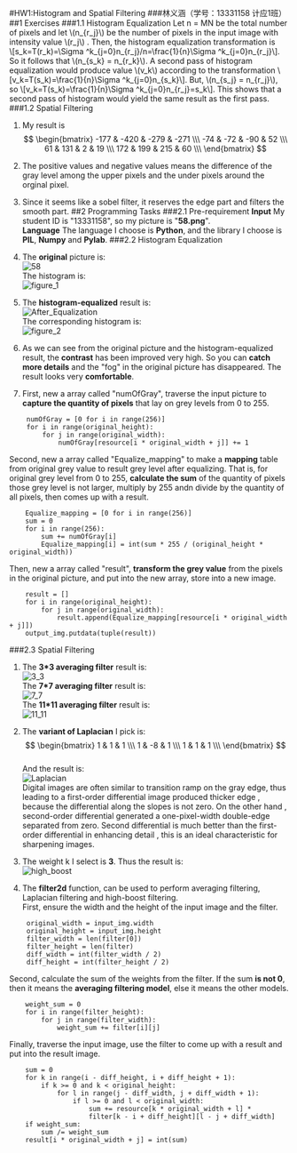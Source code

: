 #HW1:Histogram and Spatial Filtering
###林义涵（学号：13331158  计应1班）
##1 Exercises
###1.1 Histogram Equalization
Let n = MN be the total number of pixels and let \\(n\_{r\_j}\\)  be the number of pixels in the input image with intensity value \\(r\_j\\) . Then, the histogram equalization transformation is  
\\[s\_k=T(r\_k)=\Sigma ^k\_{j=0}n\_{r\_j}/n=\frac{1}{n}\Sigma ^k\_{j=0}n\_{r\_j}\\].
So it follows that \\(n\_{s\_k} = n\_{r\_k}\\). A second pass of histogram equalization would produce value \\(v\_k\\) according to the transformation
\\[v\_k=T(s\_k)=\frac{1}{n}\Sigma ^k\_{j=0}n\_{s\_k}\\].
But, \\(n\_{s\_j} = n\_{r\_j}\\), so
\\[v\_k=T(s\_k)=\frac{1}{n}\Sigma ^k\_{j=0}n\_{r\_j}=s\_k\\].
This shows that a second pass of histogram would yield the same result as the first pass.
###1.2 Spatial Filtering
1. My result is 
$$ \begin{bmatrix} -177 & -420 & -279 & -271 \\\
 -74 & -72 & -90 & 52 \\\
 61 & 131 & 2 & 19 \\\
 172 & 199 & 215 & 60 \\\ \end{bmatrix} $$
2. The positive values and negative values means the difference of the gray level among the upper pixels and the under pixels around the orginal pixel.
3. Since it seems like a sobel filter, it reserves the edge part and filters the smooth part.
##2 Programming Tasks
###2.1 Pre-requirement
**Input** My student ID is "13331158", so my picture is "**58.png**".  
**Language** The language I choose is **Python**, and the library I choose is **PIL**, **Numpy** and **Pylab**.
###2.2 Histogram Equalization
1. The **original** picture is:  
![58](58.png)  
The histogram is:  
![figure_1](figure_1.png)  
2. The **histogram-equalized** result is:  
![After_Equalization](After_Equalization.png)  
The corresponding histogram is:  
![figure_2](figure_2.png)  
3. As we can see from the original picture and the histogram-equalized result, the **contrast** has been improved very high. So you can **catch more details** and the "fog" in the original picture has disappeared. The result looks very **comfortable**.
4. First, new a array called "numOfGray", traverse the input picture to **capture the quantity of pixels** that lay on grey levels from 0 to 255.  

		numOfGray = [0 for i in range(256)]
    	for i in range(original_height):
       		for j in range(original_width):
           		numOfGray[resource[i * original_width + j]] += 1
Second, new a array called "Equalize_mapping" to make a **mapping** table from original grey value to result grey level after equalizing. That is, for original grey level from 0 to 255, **calculate the sum** of the quantity of pixels those grey level is not larger, multiply by 255 andn divide by the quantity of all pixels, then comes up with a result.  

		Equalize_mapping = [0 for i in range(256)]
    	sum = 0
    	for i in range(256):
        	sum += numOfGray[i]
        	Equalize_mapping[i] = int(sum * 255 / (original_height * original_width))
Then, new a array called "result", **transform the grey value** from the pixels in the original picture, and put into the new array, store into a new image.

		result = []
    	for i in range(original_height):
       		for j in range(original_width):
           		result.append(Equalize_mapping[resource[i * original_width + j]])
    	output_img.putdata(tuple(result))
###2.3 Spatial Filtering
1. The **3\*3 averaging filter** result is:  
![3_3](3_3_AveragingFilter.png)  
The **7\*7 averaging filter** result is:  
![7_7](7_7_AveragingFilter.png)  
The **11\*11 averaging filter** result is:  
![11_11](11_11_AveragingFilter.png)
2. The **variant of Laplacian** I pick is: $$ \begin{bmatrix} 1 & 1 & 1 \\\
 1 & -8 & 1 \\\
 1 & 1 & 1 \\\ \end{bmatrix} $$  
And the result is:  
![Laplacian](LaplacianFilter.png)  
Digital images are often similar to transition ramp on the gray edge, thus leading to a first-order differential image produced thicker edge , because the differential along the slopes is not zero. On the other hand , second-order differential generated a one-pixel-width double-edge separated from zero. Second differential is much better than the first-order differential in enhancing detail , this is an ideal characteristic for sharpening images.
3. The weight k I select is **3**. Thus the result is:  
![high_boost](high_boost.png)
4. The **filter2d** function, can be used to perform averaging filtering, Laplacian filtering and high-boost filtering.  
First, ensure the width and the height of the input image and the filter.

		original_width = input_img.width
    	original_height = input_img.height
    	filter_width = len(filter[0])
    	filter_height = len(filter)
    	diff_width = int(filter_width / 2)
    	diff_height = int(filter_height / 2)
Second, calculate the sum of the weights from the filter. If the sum **is not 0**, then it means the **averaging filtering model**, else it means the other models.  

		weight_sum = 0
    	for i in range(filter_height):
        	for j in range(filter_width):
            	weight_sum += filter[i][j]
Finally, traverse the input image, use the filter to come up with a result and put into the result image.  

        sum = 0
        for k in range(i - diff_height, i + diff_height + 1):
        	if k >= 0 and k < original_height:
               	for l in range(j - diff_width, j + diff_width + 1):
                   	if l >= 0 and l < original_width:
                       	sum += resource[k * original_width + l] * 
						filter[k - i + diff_height][l - j + diff_width]
        if weight_sum:
           	sum /= weight_sum
       	result[i * original_width + j] = int(sum)